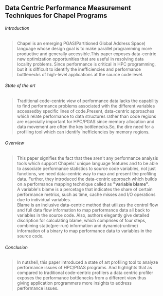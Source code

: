 ## Data Centric Performance Measurement Techniques for Chapel Programs
###### Introduction
> Chapel is an emerging PGAS(Partitioned Global Address Space) language whose design goal is to make parallel 
programming more productive and generally accessible.This paper exposes data-centric new optimization opportunities 
that are useful in resolving data locality problems.
Since performance is critical in HPC programming, but it is difficult to identify the inefficiencies and 
performance bottlenecks of high-level applications at the source code level.
###### State of the art
> Traditional code-centric view of performance data lacks the capability to find performance problems 
associated with the different variables accessedby specific lines of code.Present, data-centric approaches which 
relate performance to data structures rather than code regions are especially important for HPC/PGAS since memory allocation and data movement are often the key bottlenecks.So, the dire need for a profiling tool which can identify inefficiencies by memory regions. 
###### Overview
> This paper signifies the fact that thee aren't any performance analysis tools which support Chapels' 
unique language features and to be able to associate performance statistics to 
source code variables, not just functions, we need data-centric way to map and present the profiling data.
Further, they introduced the data-centric approach which builds on a performance mapping technique called as 
**"variable blame"**.<br > A variable's blame is a percetage that indicates the share of certain performance metrics, such as time, cache misses and I/O operations due to individual variables.<br >
Blame is an inclusive data-centric method that utilizes the control flow and full data flow information to map
performance data all back to variables in the source code. Also, authors elegantly give detailed discription for calculating blame, which comprises of four steps, combining static(pre-run) information and dynamic(runtime) information of a 
binary to map performance data to variables in the source code.
###### Conclusion
> In nutshell, this paper introduced a state of art profiling tool to analyze performance issues of HPC/PGAS programs.
And highlights that as compared to traditional code-centric profilers a data centric profiler exposes the performance 
bottlenecks from a different view thus giving application programmers more insights to address performance issues.
